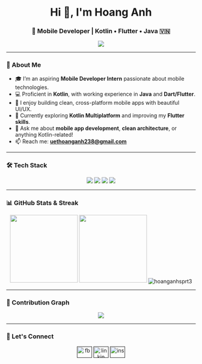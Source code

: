 <h1 align="center">Hi 👋, I'm Hoang Anh</h1>
<h3 align="center">🚀 Mobile Developer | Kotlin • Flutter • Java 🇻🇳</h3>

<p align="center">
  <img src="https://readme-typing-svg.demolab.com/?lines=Intern+Mobile+Developer;Kotlin+%7C+Flutter+%7C+Java;Loves+Building+Cross-Platform+Apps&center=true&width=500&height=50&font=Fira+Code&pause=1000&color=F7DF1E&vCenter=true&size=22" />
</p>

---

### 🧠 About Me

- 🎓 I’m an aspiring **Mobile Developer Intern** passionate about mobile technologies.
- 💻 Proficient in **Kotlin**, with working experience in **Java** and **Dart/Flutter**.
- 📱 I enjoy building clean, cross-platform mobile apps with beautiful UI/UX.
- 🌱 Currently exploring **Kotlin Multiplatform** and improving my **Flutter skills**.
- 💬 Ask me about **mobile app development**, **clean architecture**, or anything Kotlin-related!
- 📫 Reach me: **uethoanganh238@gmail.com**

---

### 🛠️ Tech Stack

<p align="center">
  <img src="https://img.shields.io/badge/Dart-0175C2?style=for-the-badge&logo=dart&logoColor=white" />
  <img src="https://img.shields.io/badge/Flutter-02569B?style=for-the-badge&logo=flutter&logoColor=white" />
  <img src="https://img.shields.io/badge/Kotlin-0095D5?style=for-the-badge&logo=kotlin&logoColor=white" />
  <img src="https://img.shields.io/badge/Java-ED8B00?style=for-the-badge&logo=java&logoColor=white" />
</p>

---

### 📊 GitHub Stats & Streak

<p align="center">
  <img src="https://github-readme-stats.vercel.app/api/top-langs?username=hoanganhsprt3&show_icons=true&locale=en&layout=compact" height="180"/>
  <img src="https://github-readme-stats.vercel.app/api?username=hoanganhsprt3&show_icons=true&count_private=true&hide_border=true" height="180"/>
  <img align="center" src="https://github-readme-streak-stats.herokuapp.com/?user=hoanganhsprt3&" alt="hoanganhsprt3" />
</p>


---

### 🌈 Contribution Graph

<p align="center">
  <img src="https://github-readme-activity-graph.vercel.app/graph?username=hoanganhsprt3&theme=react-dark&area=true&hide_border=true"/>
</p>

---

### 🔗 Let's Connect

<p align="center">
<a href="" target="blank"><img align="center" src="https://raw.githubusercontent.com/rahuldkjain/github-profile-readme-generator/master/src/images/icons/Social/facebook.svg" alt="fb" height="30" width="40" /></a>
<a href="" target="blank"><img align="center" src="https://raw.githubusercontent.com/rahuldkjain/github-profile-readme-generator/master/src/images/icons/Social/linked-in-alt.svg" alt="linkin" height="30" width="40" /></a>
<a href="" target="blank"><img align="center" src="https://raw.githubusercontent.com/rahuldkjain/github-profile-readme-generator/master/src/images/icons/Social/instagram.svg" alt="ins" height="30" width="40" /></a>
</p>
